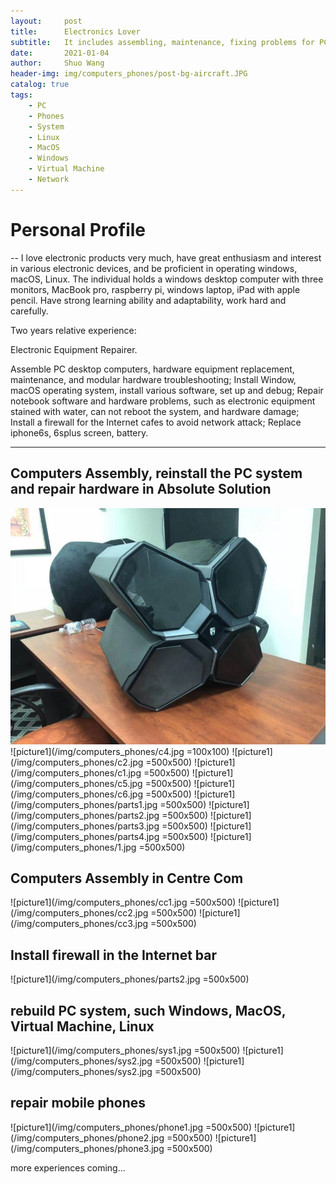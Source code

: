 ```yaml
---
layout:     post
title:      Electronics Lover
subtitle:   It includes assembling, maintenance, fixing problems for PC, iPhone; Rebuild and be familiar with operation system, such as Linux, MacOS and Windows; Build firewall for Internet bar to avoid ip flooding.
date:       2021-01-04
author:     Shuo Wang
header-img: img/computers_phones/post-bg-aircraft.JPG
catalog: true
tags:
    - PC
    - Phones
    - System
    - Linux
    - MacOS
    - Windows
    - Virtual Machine
    - Network
---
```



# Personal Profile
--
I love electronic products very much, have great enthusiasm and interest in various electronic devices, and be proficient
in operating windows, macOS, Linux. The individual holds a windows desktop computer with three monitors, MacBook
pro, raspberry pi, windows laptop, iPad with apple pencil. Have strong learning ability and adaptability, work hard and
carefully.

Two years relative experience:

Electronic Equipment Repairer.

Assemble PC desktop computers, hardware equipment replacement, maintenance, and modular hardware troubleshooting;
Install Window, macOS operating system, install various software, set up and debug;
Repair notebook software and hardware problems, such as electronic equipment stained with water, can not reboot the
system, and hardware damage;
Install a firewall for the Internet cafes to avoid network attack;
Replace iphone6s, 6splus screen, battery.

---

## Computers Assembly, reinstall the PC system and repair hardware in Absolute Solution
![picture1](/img/computers_phones/c3.jpg)
![picture1](/img/computers_phones/c4.jpg =100x100)
![picture1](/img/computers_phones/c2.jpg =500x500)
![picture1](/img/computers_phones/c1.jpg =500x500)
![picture1](/img/computers_phones/c5.jpg =500x500)
![picture1](/img/computers_phones/c6.jpg =500x500)
![picture1](/img/computers_phones/parts1.jpg =500x500)
![picture1](/img/computers_phones/parts2.jpg =500x500)
![picture1](/img/computers_phones/parts3.jpg =500x500)
![picture1](/img/computers_phones/parts4.jpg =500x500)
![picture1](/img/computers_phones/1.jpg =500x500)

## Computers Assembly in Centre Com
![picture1](/img/computers_phones/cc1.jpg =500x500)
![picture1](/img/computers_phones/cc2.jpg =500x500)
![picture1](/img/computers_phones/cc3.jpg =500x500)

## Install firewall in the Internet bar
![picture1](/img/computers_phones/parts2.jpg =500x500)

## rebuild PC system, such Windows, MacOS, Virtual Machine, Linux
![picture1](/img/computers_phones/sys1.jpg =500x500)
![picture1](/img/computers_phones/sys2.jpg =500x500)
![picture1](/img/computers_phones/sys2.jpg =500x500)

## repair mobile phones
![picture1](/img/computers_phones/phone1.jpg =500x500)
![picture1](/img/computers_phones/phone2.jpg =500x500)
![picture1](/img/computers_phones/phone3.jpg =500x500)

more experiences coming...
